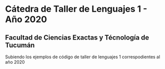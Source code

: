 # Cátedra de Taller de Lenguajes 1 - Año 2020 
## Facultad de Ciencias Exactas y Técnología de Tucumán
Subiendo los ejemplos de código de taller de lenguajes 1 correspodientes al año 2020
